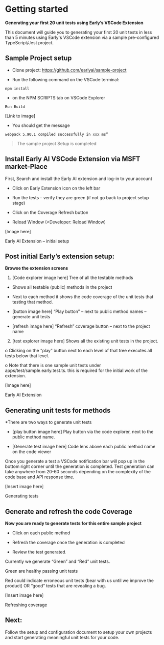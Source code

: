 
# Getting started

  

**Generating your first 20 unit tests using Early’s VSCode Extension**

  

This document will guide you to generating your first 20 unit tests in less than 5 minutes using Early's VSCode extension via a sample pre-configured TypeScript/Jest project.

  

## Sample Project setup

* Clone project: https://github.com/earlyai/sample-project

* Run the following command on the VSCode terminal:

```
npm install
```

  

* on the NPM SCRIPTS tab on VSCode Explorer

```
Run Build
```

[Link to image]

* You should get the message

```webpack 5.90.1 compiled successfully in xxx ms”```

  

>The sample project Setup is completed

  

## Install Early AI VSCode Extension via MSFT market-Place

  

First, Search and install the Early AI extension and log-in to your account

  

* Click on Early Extension icon on the left bar

* Run the tests – verify they are green (if not go back to project setup stage)

* Click on the Coverage Refresh button

* Reload Window (>Developer: Reload Window)

  

[Image here]

Early AI Extension – initial setup

  

## Post initial Early’s extension setup:

**Browse the extension screens**

1. [Code explorer image here] Tree of all the testable methods

* Shows all testable (public) methods in the project

* Next to each method it shows the code coverage of the unit tests that testing that method.

* [button image here] “Play button” – next to public method names – generate unit tests

* [refresh image here] “Refresh” coverage button – next to the project name

  
  

2. [test explorer image here] Shows all the existing unit tests in the project.

o Clicking on the “play” button next to each level of that tree executes all tests below that level.

o Note that there is one sample unit tests under apps/test/sample.early.test.ts. this is required for the initial work of the extension.

  

[Image here]

Early AI Extension

  

## Generating unit tests for methods

*There are two ways to generate unit tests

* [play button image here] Play button via the code explorer, next to the public method name.

* [Generate test image here] Code lens above each public method name on the code viewer

  

Once you generate a test a VSCode notification bar will pop up in the bottom right corner until the generation is completed. Test generation can take anywhere from 20-60 seconds depending on the complexity of the code base and API response time.

[Insert image here]

Generating tests

## Generate and refresh the code Coverage

**Now you are ready to generate tests for this entire sample project**

  

* Click on each public method

* Refresh the coverage once the generation is completed

* Review the test generated.

  

Currently we generate “Green” and “Red” unit tests.

  

Green are healthy passing unit tests

  

Red could indicate erroneous unit tests (bear with us until we improve the product) OR “good” tests that are revealing a bug.

[Insert image here]

Refreshing coverage

  

## Next:

Follow the setup and configuration document to setup your own projects and start generating meaningful unit tests for your code.